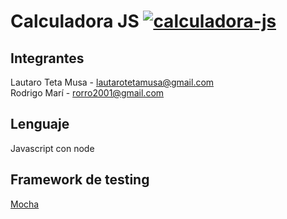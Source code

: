# Calculadora JS [![calculadora-js](https://github.com/Lautarotetamusa/MetodologiasAgiles/actions/workflows/node.js.yml/badge.svg)](https://github.com/Lautarotetamusa/MetodologiasAgiles/actions/workflows/node.js.yml)

## Integrantes

Lautaro Teta Musa - lautarotetamusa@gmail.com \
Rodrigo Marí - rorro2001@gmail.com

## Lenguaje
Javascript con node

## Framework de testing
[Mocha](https://mochajs.org/)
